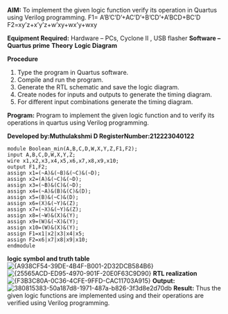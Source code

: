 **AIM:**
To implement the given logic function verify its operation in Quartus using Verilog programming.
F1= A’B’C’D’+AC’D’+B’CD’+A’BCD+BC’D 
F2=xy’z+x’y’z+w’xy+wx’y+wxy

**Equipment Required:**
Hardware – PCs, Cyclone II , USB flasher
**Software – Quartus prime**
**Theory**
**Logic Diagram**

**Procedure**
1.	Type the program in Quartus software.
2.	Compile and run the program.
3.	Generate the RTL schematic and save the logic diagram.
4.	Create nodes for inputs and outputs to generate the timing diagram.
5.	For different input combinations generate the timing diagram.

**Program:**
Program to implement the given logic function and to verify its operations in quartus using Verilog programming. 

**Developed by:Muthulakshmi D
RegisterNumber:212223040122**
```
module Boolean_min(A,B,C,D,W,X,Y,Z,F1,F2);
input A,B,C,D,W,X,Y,Z;
wire x1,x2,x3,x4,x5,x6,x7,x8,x9,x10;
output F1,F2;
assign x1=(~A)&(~B)&(~C)&(~D);
assign x2=(A)&(~C)&(~D);
assign x3=(~B)&(C)&(~D);
assign x4=(~A)&(B)&(C)&(D);
assign x5=(B)&(~C)&(D);
assign x6=(X)&(~Y)&(Z);
assign x7=(~X)&(~Y)&(Z);
assign x8=(~W)&(X)&(Y);
assign x9=(W)&(~X)&(Y);
assign x10=(W)&(X)&(Y);
assign F1=x1|x2|x3|x4|x5;
assign F2=x6|x7|x8|x9|x10;
endmodule
```
**logic symbol and truth table**
![{A938CF54-39DE-4B4F-B001-2D32DCB584B6}](https://github.com/user-attachments/assets/003ece39-e191-4e01-88bd-164cd8e734a4)
![{25565ACD-ED95-4970-901F-20E0F63C9D90}](https://github.com/user-attachments/assets/30ffc492-5d4f-4341-8743-e99e6f61bd77)
**RTL realization**
![{F3B3C80A-0C36-4CFE-9FFD-CAC11703A915}](https://github.com/user-attachments/assets/5be29395-3423-43c2-bd7d-8798806b2102)
**Output:**
![380815383-50a187d8-1971-487a-b826-3f3d8e2d70db](https://github.com/user-attachments/assets/4c32010a-4581-4a3d-9902-5d8c546d8a2f)
**Result:**
Thus the given logic functions are implemented using and their operations are verified using Verilog programming.
